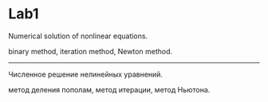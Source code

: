 # Lab1
Numerical solution of nonlinear equations.

binary method, iteration method, Newton method.
***
Численное решение нелинейных уравнений.

метод деления пополам, метод итерации, метод Ньютона.
